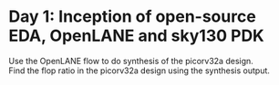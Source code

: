 # Day 1: Inception of open-source EDA, OpenLANE and sky130 PDK

Use the OpenLANE flow to do synthesis of the picorv32a design.<br/>
Find the flop ratio in the picorv32a design using the synthesis output.<br/>

